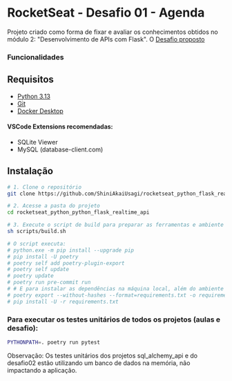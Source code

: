 # RocketSeat - Desafio 01 - Agenda

Projeto criado como forma de fixar e avaliar os conhecimentos obtidos no módulo 2: "Desenvolvimento de APIs com Flask".
O [Desafio proposto](Desafio03.txt)

### Funcionalidades


## Requisitos

- [Python 3.13](https://www.python.org/downloads/)
- [Git](https://git-scm.com/downloads)
- [Docker Desktop](https://docs.docker.com/desktop/)

#### VSCode Extensions recomendadas:
- SQLite Viewer
- MySQL (database-client.com)

## Instalação

```bash
# 1. Clone o repositório
git clone https://github.com/ShiniAkaiUsagi/rocketseat_python_flask_realtime_api.git

# 2. Acesse a pasta do projeto
cd rocketseat_python_python_flask_realtime_api

# 3. Execute o script de build para preparar as ferramentas e ambiente
sh scripts/build.sh

# O script executa:
# python.exe -m pip install --upgrade pip
# pip install -U poetry
# poetry self add poetry-plugin-export
# poetry self update
# poetry update
# poetry run pre-commit run
# # E para instalar as dependências na máquina local, além do ambiente virtual:
# poetry export --without-hashes --format=requirements.txt -o requirements.txt
# pip install -U -r requirements.txt

```

### Para executar os testes unitários de todos os projetos (aulas e desafio):
```bash
PYTHONPATH=. poetry run pytest
```
Observação: Os testes unitários dos projetos sql_alchemy_api e do desafio02
    estão utilizando um banco de dados na memória, não impactando a aplicação.
